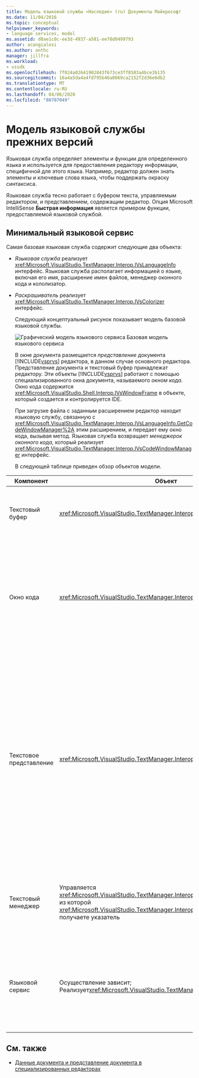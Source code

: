 ```yaml
---
title: Модель языковой службы «Наследие» (ru) Документы Майкрософт
ms.date: 11/04/2016
ms.topic: conceptual
helpviewer_keywords:
- language services, model
ms.assetid: d8ae1c0c-ee3d-4937-a581-ee78d0499793
author: acangialosi
ms.author: anthc
manager: jillfra
ms.workload:
- vssdk
ms.openlocfilehash: 7f024a02641902843f673ce3ff8583a4bce3b135
ms.sourcegitcommit: 16a4a5da4a4fd795b46a0869ca2152f2d36e6db2
ms.translationtype: MT
ms.contentlocale: ru-RU
ms.lasthandoff: 04/06/2020
ms.locfileid: "80707049"
---
```

# <a name="model-of-a-legacy-language-service"></a>Модель языковой службы прежних версий
Языковая служба определяет элементы и функции для определенного языка и используется для предоставления редактору информации, специфичной для этого языка. Например, редактор должен знать элементы и ключевые слова языка, чтобы поддержать окраску синтаксиса.

 Языковая служба тесно работает с буфером текста, управляемым редактором, и представлением, содержащим редактор. Опция Microsoft IntelliSense **Быстрая информация** является примером функции, предоставляемой языковой службой.

## <a name="a-minimal-language-service"></a>Минимальный языковой сервис
 Самая базовая языковая служба содержит следующие два объекта:

- *Языковая служба* реализует <xref:Microsoft.VisualStudio.TextManager.Interop.IVsLanguageInfo> интерфейс. Языковая служба располагает информацией о языке, включая его имя, расширение имен файлов, менеджер оконного кода и кололизатор.

- *Раскрашиватель* реализует <xref:Microsoft.VisualStudio.TextManager.Interop.IVsColorizer> интерфейс.

  Следующий концептуальный рисунок показывает модель базовой языковой службы.

  ![Графический модель языкового сервиса](../../extensibility/media/vslanguageservicemodel.gif "vsLanguageServiceModel") Базовая модель языкового сервиса

  В окне документа размещается *представление* документа [!INCLUDE[vsprvs](../../code-quality/includes/vsprvs_md.md)] редактора, в данном случае основного редактора. Представление документа и текстовый буфер принадлежат редактору. Эти объекты [!INCLUDE[vsprvs](../../code-quality/includes/vsprvs_md.md)] работают с помощью специализированного окна документа, называемого *окном кода.* Окно кода содержится <xref:Microsoft.VisualStudio.Shell.Interop.IVsWindowFrame> в объекте, который создается и контролируется IDE.

  При загрузке файла с заданным расширением редактор находит языковую службу, связанную с <xref:Microsoft.VisualStudio.TextManager.Interop.IVsLanguageInfo.GetCodeWindowManager%2A> этим расширением, и передает ему окно кода, вызывая метод. Языковая служба возвращает *менеджерок оконного кода,* который реализует <xref:Microsoft.VisualStudio.TextManager.Interop.IVsCodeWindowManager> интерфейс.

  В следующей таблице приведен обзор объектов модели.

| Компонент | Объект | Функция |
|------------------| - | - |
| Текстовый буфер | <xref:Microsoft.VisualStudio.TextManager.Interop.VsTextBuffer> | Unicode читать / писать текстовые потоки. Текст может использовать другие кодирования. |
| Окно кода | <xref:Microsoft.VisualStudio.TextManager.Interop.VsCodeWindow> | Окно документа, содержащее одно или несколько текстовых представлений. Когда [!INCLUDE[vsprvs](../../code-quality/includes/vsprvs_md.md)] он находится в режиме интерфейса с несколькими документами (MDI), окно кода является ребенком MDI. |
| Текстовое представление | <xref:Microsoft.VisualStudio.TextManager.Interop.VsTextView> | Окно, которое позволяет пользователю перемещаться и просматривать текст с помощью клавиатуры и мыши. Текстовое представление отображается пользователю в качестве редактора. Можно использовать текстовые представления в обычных окнах редактора, окне вывода и немедленном окне. Кроме того, можно настроить один или несколько текстовых представлений в окне кода. |
| Текстовый менеджер | Управляется <xref:Microsoft.VisualStudio.TextManager.Interop.SVsTextManager> службой, из которой <xref:Microsoft.VisualStudio.TextManager.Interop.IVsTextManager> вы получаете указатель | Компонент, который поддерживает общую информацию, разделяемую всеми описанными ранее компонентами. |
| Языковой сервис | Осуществление зависит; Реализует<xref:Microsoft.VisualStudio.TextManager.Interop.IVsLanguageInfo> | Объект, предоставляющий редактору информацию, специфичную для языка, такую как выделение синтаксиса, завершение оператора и соответствие скобки. |

## <a name="see-also"></a>См. также
- [Данные документа и представление документа в специализированных редакторах](../../extensibility/document-data-and-document-view-in-custom-editors.md)
